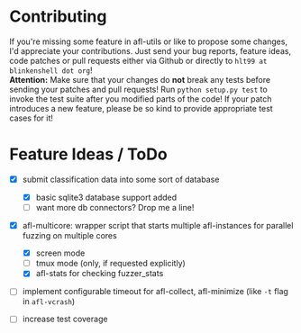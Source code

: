 # Contributing

If you're missing some feature in afl-utils or like to propose some changes, I'd appreciate
your contributions. Just send your bug reports, feature ideas, code patches or pull requests
either via Github or directly to `hlt99 at blinkenshell dot org`!  
**Attention:** Make sure that your changes do **not** break any tests before sending your
patches and pull requests! Run `python setup.py test` to invoke the test suite after you
modified parts of the code! If your patch introduces a new feature, please be so kind to
provide appropriate test cases for it!

# Feature Ideas / ToDo

- [x] submit classification data into some sort of database
    - [x] basic sqlite3 database support added
    - [ ] want more db connectors? Drop me a line!
- [x] afl-multicore: wrapper script that starts multiple afl-instances for parallel fuzzing on multiple cores
    - [x] screen mode
    - [ ] tmux mode (only, if requested explicitly)
    - [x] afl-stats for checking fuzzer_stats
- [ ] implement configurable timeout for afl-collect, afl-minimize (like `-t` flag in `afl-vcrash`)
- [ ] increase test coverage

